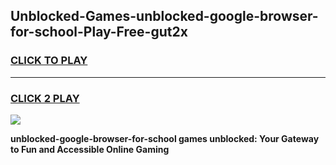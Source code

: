
## Unblocked-Games-unblocked-google-browser-for-school-Play-Free-gut2x
<h3>
<a href="https://premium76.site?title=unblocked-google-browser-for-school&ref=20M">CLICK TO PLAY</a></h3>
<hr>

<h3>
<a href="https://premium76.site?title=unblocked-google-browser-for-school&ref=20M">CLICK 2 PLAY</a>
  
</h3>

<a href="https://premium76.site?title=unblocked-google-browser-for-school&ref=19M"><img src="https://clearcache.store/games.png"></a>


**unblocked-google-browser-for-school games unblocked: Your Gateway to Fun and Accessible Online Gaming**
